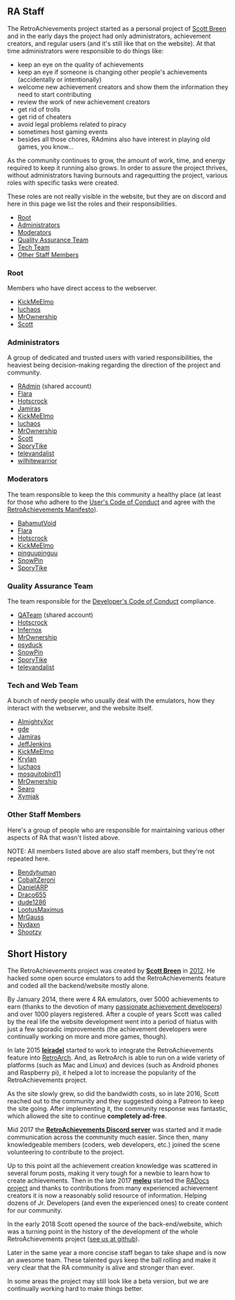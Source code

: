 ## RA Staff

The RetroAchievements project started as a personal project of [Scott Breen](http://scottbreen.info/) and in the early days the project had only administrators, achievement creators, and regular users (and it's still like that on the website). At that time administrators were responsible to do things like:

- keep an eye on the quality of achievements
- keep an eye if someone is changing other people's achievements (accidentally or intentionally)
- welcome new achievement creators and show them the information they need to start contributing
- review the work of new achievement creators
- get rid of trolls
- get rid of cheaters
- avoid legal problems related to piracy
- sometimes host gaming events
- besides all those chores, RAdmins also have interest in playing old games, you know...

As the community continues to grow, the amount of work, time, and energy required to keep it running also grows. In order to assure the project thrives, without administrators having burnouts and ragequitting the project, various roles with specific tasks were created.

These roles are not really visible in the website, but they are on discord and here in this page we list the roles and their responsibilities.

- [Root](#root)
- [Administrators](#administrators)
- [Moderators](#moderators)
- [Quality Assurance Team](#quality-assurance-team)
- [Tech Team](#tech-team)
- [Other Staff Members](#other-staff-members)


### Root

Members who have direct access to the webserver.

- [KickMeElmo](https://retroachievements.org/user/KickMeElmo)
- [luchaos](https://retroachievements.org/user/luchaos)
- [MrOwnership](https://retroachievements.org/user/MrOwnership)
- [Scott](https://retroachievements.org/user/Scott)


### Administrators

A group of dedicated and trusted users with varied responsibilities, the heaviest being decision-making regarding the direction of the project and community.

- [RAdmin](https://retroachievements.org/user/RAdmin) (shared account)
- [Flara](https://retroachievements.org/user/Flara)
- [Hotscrock](https://retroachievements.org/user/Hotscrock)
- [Jamiras](https://retroachievements.org/user/Jamiras)
- [KickMeElmo](https://retroachievements.org/user/KickMeElmo)
- [luchaos](https://retroachievements.org/user/luchaos)
- [MrOwnership](https://retroachievements.org/user/MrOwnership)
- [Scott](https://retroachievements.org/user/Scott)
- [SporyTike](https://retroachievements.org/user/SporyTike)
- [televandalist](https://retroachievements.org/user/televandalist)
- [wilhitewarrior](https://retroachievements.org/user/wilhitewarrior)


### Moderators

The team responsible to keep the this community a healthy place (at least for those who adhere to the [User's Code of Conduct](https://docs.retroachievements.org/Users-Code-of-Conduct) and agree with the [RetroAchievements Manifesto](https://docs.retroachievements.org/RetroAchievements-Manifesto)).

- [BahamutVoid](https://retroachievements.org/user/BahamutVoid)
- [Flara](https://retroachievements.org/user/Flara)
- [Hotscrock](https://retroachievements.org/user/Hotscrock)
- [KickMeElmo](https://retroachievements.org/user/KickMeElmo)
- [pinguupinguu](https://retroachievements.org/user/pinguupinguu)
- [SnowPin](https://retroachievements.org/user/SnowPin)
- [SporyTike](https://retroachievements.org/user/SporyTike)


### Quality Assurance Team

The team responsible for the [Developer's Code of Conduct](https://docs.retroachievements.org/Developers-Code-of-Conduct) compliance.

- [QATeam](https://retroachievements.org/user/QATeam) (shared account)
- [Hotscrock](https://retroachievements.org/user/Hotscrock)
- [Infernox](https://retroachievements.org/user/Infernox)
- [MrOwnership](https://retroachievements.org/user/MrOwnership)
- [psyduck](https://retroachievements.org/user/psyduck)
- [SnowPin](https://retroachievements.org/user/SnowPin)
- [SporyTike](https://retroachievements.org/user/SporyTike)
- [televandalist](https://retroachievements.org/user/televandalist)


### Tech and Web Team

A bunch of nerdy people who usually deal with the emulators, how they interact with the webserver, and the website itself.

- [AlmightyXor](https://retroachievements.org/user/AlmightyXor)
- [gde](https://retroachievements.org/user/gde)
- [Jamiras](https://retroachievements.org/user/Jamiras)
- [JeffJenkins](https://retroachievements.org/user/JeffJenkins)
- [KickMeElmo](https://retroachievements.org/user/KickMeElmo)
- [Krylan](https://retroachievements.org/user/Krylan)
- [luchaos](https://retroachievements.org/user/luchaos)
- [mosquitobird11](https://retroachievements.org/user/mosquitobird11)
- [MrOwnership](https://retroachievements.org/user/MrOwnership)
- [Searo](https://retroachievements.org/user/Searo)
- [Xymjak](https://retroachievements.org/user/Xymjak)


### Other Staff Members

Here's a group of people who are responsible for maintaining various other aspects of RA that wasn't listed above.

NOTE: All members listed above are also staff members, but they're not repeated here.

- [Bendyhuman](https://retroachievements.org/user/Bendyhuman)
- [CobaltZeroni](https://retroachievements.org/user/CobaltZeroni)
- [DanielARP](https://retroachievements.org/user/DanielARP)
- [Draco655](https://retroachievements.org/user/Draco655)
- [dude1286](https://retroachievements.org/user/dude1286)
- [LootusMaximus](https://retroachievements.org/user/LootusMaximus)
- [MrGauss](https://retroachievements.org/user/MrGauss)
- [Nydaxn](https://retroachievements.org/user/Nydaxn)
- [Shootzy](https://retroachievements.org/user/Shootzy)




## Short History

The RetroAchievements project was created by **[Scott Breen](http://scottbreen.info/)** in [2012](https://web.archive.org/web/20121121150009/http://www.retroachievements.org/). He hacked some open source emulators to add the RetroAchievements feature and coded all the backend/website mostly alone.

By January 2014, there were 4 RA emulators, over 5000 achievements to earn (thanks to the devotion of many [passionate achievement developers](http://retroachievements.org/developerstats.php)) and over 1000 players registered. After a couple of years Scott was called by the real life the website development went into a period of hiatus with just a few sporadic improvements (the achievement developers were continually working on more and more games, though).

In late 2015 **[leiradel](https://github.com/leiradel)** started to work to integrate the RetroAchievements feature into [RetroArch](https://retroarch.com/). And, as RetroArch is able to run on a wide variety of platforms (such as Mac and Linux) and devices (such as Android phones and Raspberry pi), it helped a lot to increase the popularity of the RetroAchievements project.

As the site slowly grew, so did the bandwidth costs, so in late 2016, Scott reached out to the community and they suggested doing a Patreon to keep the site going. After implementing it, the community response was fantastic, which allowed the site to continue **completely ad-free**.

Mid 2017 the **[RetroAchievements Discord server](https://discord.gg/dq2E4hE)** was started and it made communication across the community much easier. Since then, many knowledgeable members (coders, web developers, etc.) joined the scene volunteering to contribute to the project.

Up to this point all the achievement creation knowledge was scattered in several forum posts, making it very tough for a newbie to learn how to create achievements. Then in the late 2017 **[meleu](https://github.com/meleu)** started the [RADocs project](https://docs.retroachievements.org/) and thanks to contributions from many experienced achievement creators it is now a reasonably solid resource of information. Helping dozens of Jr. Developers (and even the experienced ones) to create content for our community.

In the early 2018 Scott opened the source of the back-end/website, which was a turning point in the history of the development of the whole RetroAchievements project ([see us at github](https://github.com/RetroAchievements/)).

Later in the same year a more concise staff began to take shape and is now an awesome team. These talented guys keep the ball rolling and make it very clear that the RA community is alive and stronger than ever.

In some areas the project may still look like a beta version, but we are continually working hard to make things better.
